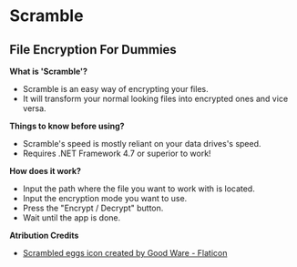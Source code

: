 # Scramble
## File Encryption For Dummies

**What is 'Scramble'?**
- Scramble is an easy way of encrypting your files.
- It will transform your normal looking files into encrypted ones and vice versa.

**Things to know before using?**
- Scramble's speed is mostly reliant on your data drives's speed.
- Requires .NET Framework 4.7 or superior to work!

**How does it work?**
- Input the path where the file you want to work with is located.
- Input the encryption mode you want to use.
- Press the "Encrypt / Decrypt" button.
- Wait until the app is done.

**Atribution Credits**
- <a href="https://www.flaticon.com/free-icons/scrambled-eggs" title="scrambled eggs icons">Scrambled eggs icon created by Good Ware - Flaticon</a>